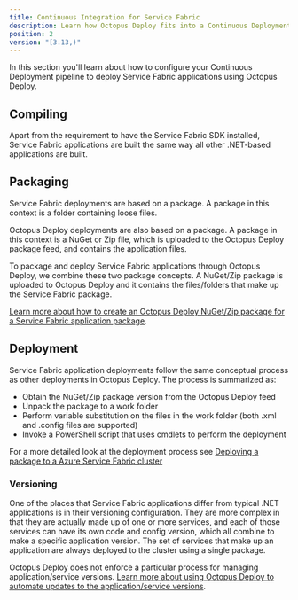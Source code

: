 ```yaml
---
title: Continuous Integration for Service Fabric
description: Learn how Octopus Deploy fits into a Continuous Deployment pipeline for you Service Fabric applications.
position: 2
version: "[3.13,)"
---
```


In this section you'll learn about how to configure your Continuous Deployment pipeline to deploy Service Fabric applications using Octopus Deploy.

## Compiling
Apart from the requirement to have the Service Fabric SDK installed, Service Fabric applications are built the same way all other .NET-based applications are built.

## Packaging
Service Fabric deployments are based on a package. A package in this context is a folder containing loose files.

Octopus Deploy deployments are also based on a package. A package in this context is a NuGet or Zip file, which is uploaded to the Octopus Deploy package feed, and contains the application files.

To package and deploy Service Fabric applications through Octopus Deploy, we combine these two package concepts. A NuGet/Zip package is uploaded to Octopus Deploy and it contains the files/folders that make up the Service Fabric package.

[Learn more about how to create an Octopus Deploy NuGet/Zip package for a Service Fabric application package](/docs/deployment-examples/azure-deployments/service-fabric/packaging.md).

## Deployment
Service Fabric application deployments follow the same conceptual process as other deployments in Octopus Deploy. The process is summarized as:

- Obtain the NuGet/Zip package version from the Octopus Deploy feed
- Unpack the package to a work folder
- Perform variable substitution on the files in the work folder (both .xml and .config files are supported)
- Invoke a PowerShell script that uses cmdlets to perform the deployment

For a more detailed look at the deployment process see [Deploying a package to a Azure Service Fabric cluster](/docs/deployment-examples/azure-deployments/deploying-to-service-fabric/deploying-a-package-to-a-service-fabric-cluster/index.md#deployment-process)

### Versioning
One of the places that Service Fabric applications differ from typical .NET applications is in their versioning configuration. They are more complex in that they are actually made up of one or more services, and each of those services can have its own code and config version, which all combine to make a specific application version. The set of services that make up an application are always deployed to the cluster using a single package.

Octopus Deploy does not enforce a particular process for managing application/service versions. [Learn more about using Octopus Deploy to automate updates to the application/service versions](/docs/deployment-examples/azure-deployments/service-fabric/version-automation-with-service-fabric-application-packages/index.md).
